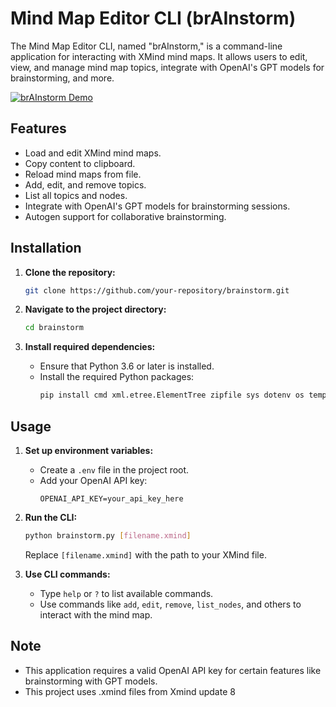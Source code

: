 

# Mind Map Editor CLI (brAInstorm)

The Mind Map Editor CLI, named "brAInstorm," is a command-line application for interacting with XMind mind maps. It allows users to edit, view, and manage mind map topics, integrate with OpenAI's GPT models for brainstorming, and more.


[![brAInstorm Demo](https://img.youtube.com/vi/JMHiae9anYs/0.jpg)](https://www.youtube.com/watch?v=JMHiae9anYs)



## Features
- Load and edit XMind mind maps.
- Copy content to clipboard.
- Reload mind maps from file.
- Add, edit, and remove topics.
- List all topics and nodes.
- Integrate with OpenAI's GPT models for brainstorming sessions.
- Autogen support for collaborative brainstorming.

## Installation

1. **Clone the repository:**
   ```bash
   git clone https://github.com/your-repository/brainstorm.git
   ```

2. **Navigate to the project directory:**
   ```bash
   cd brainstorm
   ```

3. **Install required dependencies:**
   - Ensure that Python 3.6 or later is installed.
   - Install the required Python packages:
     ```bash
     pip install cmd xml.etree.ElementTree zipfile sys dotenv os tempfile shutil time copy re pyperclip autogen openai
     ```

## Usage

1. **Set up environment variables:**
   - Create a `.env` file in the project root.
   - Add your OpenAI API key:
     ```env
     OPENAI_API_KEY=your_api_key_here
     ```

2. **Run the CLI:**
   ```bash
   python brainstorm.py [filename.xmind]
   ```
   Replace `[filename.xmind]` with the path to your XMind file.

3. **Use CLI commands:**
   - Type `help` or `?` to list available commands.
   - Use commands like `add`, `edit`, `remove`, `list_nodes`, and others to interact with the mind map.

## Note
- This application requires a valid OpenAI API key for certain features like brainstorming with GPT models.
- This project uses .xmind files from Xmind update 8
